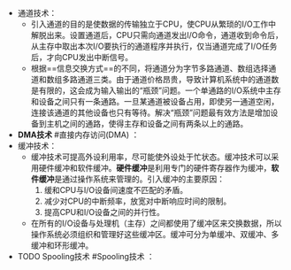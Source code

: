 - 通道技术：
	- 引入通道的目的是使数据的传输独立于CPU，使CPU从繁琐的I/O工作中解脱出来。设置通道后，CPU只需向通道发出I/O命令，通道收到命令后，从主存中取出本次I/O要执行的通道程序并执行，仅当通道完成了I/O任务后，才向CPU发出中断信号。
	- 根据==信息交换方式==的不同，将通道分为字节多路通道、数组选择通道和数组多路通道三类。由于通道价格昂贵，导致计算机系统中的通道数是有限的，这会成为输入输出的“瓶颈”问题。一个单通路的I/O系统中主存和设备之间只有一条通路。一旦某通道被设备占用，即使另一通道空闲，连接该通道的其他设备也只有等待。解决“瓶颈”问题最有效方法是增加设备到主机之间的通路，使得主存和设备之间有两条以上的通路。
- **DMA技术** #直接内存访问(DMA) ：
- 缓冲技术：
	- 缓冲技术可提高外设利用率，尽可能使外设处于忙状态。缓冲技术可以采用硬件缓冲和软件缓冲。**硬件缓冲**是利用专门的硬件寄存器作为缓冲，**软件缓冲**是通过操作系统来管理的。引入缓冲的主要原因：
	  1. 缓和CPU与I/O设备间速度不匹配的矛盾。
	  2. 减少对CPU的中断频率，放宽对中断响应时间的限制。
	  3. 提高CPU和I/O设备之间的并行性。
	- 在所有的I/O设备与处理机（主存）之间都使用了缓冲区来交换数据，所以操作系统必须组织和管理好这些缓冲区。缓冲可分为单缓冲、双缓冲、多缓冲和环形缓冲。
- TODO Spooling技术 #Spooling技术 ：